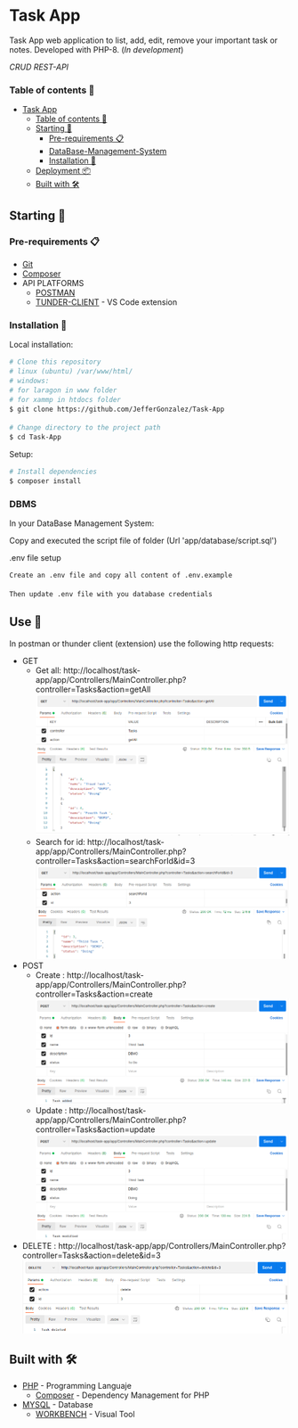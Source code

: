 # Task App

Task App web application to list, add, edit, remove your important task or notes.
Developed with PHP-8. (*In development*)


*CRUD REST-API*

### Table of contents 📃

- [Task App](#task-app)
  - [Table of contents 📃](#table-of-contents-)
  - [Starting 🚀](#starting-)
    - [Pre-requirements 📋](#pre-requirements-)
    - [DataBase-Management-System](#DBMS)
    - [Installation 🔧](#installation-)
  - [Deployment 📦](#deployment-)
  - [Built with 🛠️](#built-with-️)


## Starting 🚀
  
### Pre-requirements 📋

* [Git](https://git-scm.com/)
* [Composer](https://getcomposer.org/)
* API PLATFORMS
    * [POSTMAN](https://www.postman.com/)
    * [TUNDER-CLIENT](https://www.thunderclient.com/) - VS Code extension

### Installation 🔧

Local installation:

```bash
# Clone this repository
# linux (ubuntu) /var/www/html/
# windows: 
# for laragon in www folder
# for xammp in htdocs folder
$ git clone https://github.com/JefferGonzalez/Task-App

# Change directory to the project path
$ cd Task-App
```

Setup:
```bash
# Install dependencies
$ composer install
```

### DBMS

In your DataBase Management System: 

Copy and executed the script file of folder (Url 'app/database/script.sql')

.env file setup
```bash
Create an .env file and copy all content of .env.example

Then update .env file with you database credentials
```


## Use 📌

In postman or thunder client (extension) use the following http requests:

* GET
    * Get all: http://localhost/task-app/app/Controllers/MainController.php?controller=Tasks&action=getAll
        </br>
        <img src="./resources/img/http-get-getAll.png">
    * Search for id: http://localhost/task-app/app/Controllers/MainController.php?controller=Tasks&action=searchForId&id=3
        </br>
        <img src="./resources/img/http-get-searchForId.png">
* POST
    * Create : http://localhost/task-app/app/Controllers/MainController.php?controller=Tasks&action=create
        </br>
        <img src="./resources/img/http-post-create.png">
    * Update : http://localhost/task-app/app/Controllers/MainController.php?controller=Tasks&action=update
        </br>
        <img src="./resources/img/http-post-update.png">
* DELETE : http://localhost/task-app/app/Controllers/MainController.php?controller=Tasks&action=delete&id=3
    </br>
    <img src="./resources/img/http-delete.png">

## Built with 🛠️

* [PHP](https://www.php.net/) - Programming Languaje
    * [Composer](https://getcomposer.org/) - Dependency Management for PHP
* [MYSQL](https://www.mysql.com) - Database
    * [WORKBENCH](https://www.mysql.com/products/workbench/) - Visual Tool